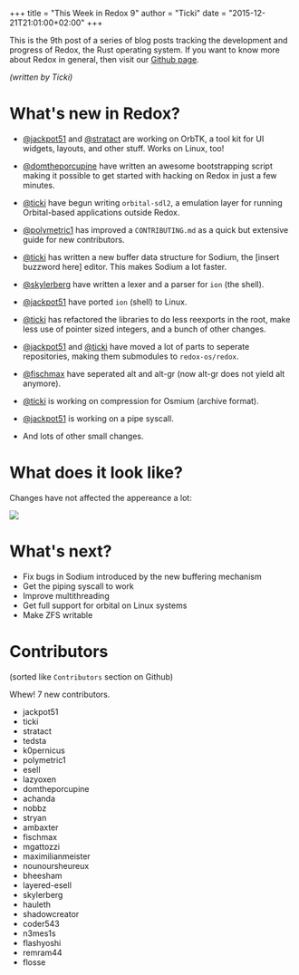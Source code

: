 +++
title = "This Week in Redox 9"
author = "Ticki"
date = "2015-12-21T21:01:00+02:00"
+++

This is the 9th post of a series of blog posts tracking the development and progress of Redox, the Rust operating system. If you want to know more about Redox in general, then visit our [Github page](https://github.com/redox-os/redox).

*(written by Ticki)*

# What's new in Redox?

- [@jackpot51](https://github.com/jackpot51) and [@stratact](https://github.co/stratact) are working on OrbTK, a tool kit for UI widgets, layouts, and other stuff. Works on Linux, too!

- [@domtheporcupine](https://github.com/DomThePorcupine) have written an awesome bootstrapping script making it possible to get started with hacking on Redox in just a few minutes.

- [@ticki](https://github.com/ticki) have begun writing `orbital-sdl2`, a emulation layer for running Orbital-based applications outside Redox.

- [@polymetric1](https://github.com/polymetric1) has improved a `CONTRIBUTING.md` as a quick but extensive guide for new contributors.

- [@ticki](https://github.com/ticki) has written a new buffer data structure for Sodium, the [insert buzzword here] editor. This makes Sodium a lot faster.

- [@skylerberg](https://github.com/skylerberg) have written a lexer and a parser for `ion` (the shell).

- [@jackpot51](https://github.com/jackpot51) have ported `ion` (shell) to Linux.

- [@ticki](https://github.com/ticki) has refactored the libraries to do less reexports in the root, make less use of pointer sized integers, and a bunch of other changes.

- [@jackpot51](https://github.com/jackpot51) and [@ticki](https://github.co/ticki) have moved a lot of parts to seperate repositories, making them submodules to `redox-os/redox`.

- [@fischmax](https://github.com/fischmax) have seperated alt and alt-gr (now alt-gr does not yield alt anymore).

- [@ticki](https://github.com) is working on compression for Osmium (archive format).

- [@jackpot51](https://github.com/jackpot51) is working on a pipe syscall.

- And lots of other small changes.


# What does it look like?

Changes have not affected the appereance a lot:

<img class="img-responsive" src="https://raw.githubusercontent.com/redox-os/redox/bbe19afced47cd4d84088deb4aa40c64b93f0e73/img/screenshots/start.png"/>


# What's next?

- Fix bugs in Sodium introduced by the new buffering mechanism
- Get the piping syscall to work
- Improve multithreading
- Get full support for orbital on Linux systems
- Make ZFS writable

# Contributors

(sorted like `Contributors` section on Github)

Whew! 7 new contributors.

- jackpot51
- ticki
- stratact
- tedsta
- k0pernicus
- polymetric1
- esell
- lazyoxen
- domtheporcupine
- achanda
- nobbz
- stryan
- ambaxter
- fischmax
- mgattozzi
- maximilianmeister
- nounoursheureux
- bheesham
- layered-esell
- skylerberg
- hauleth
- shadowcreator
- coder543
- n3mes1s
- flashyoshi
- remram44
- flosse
